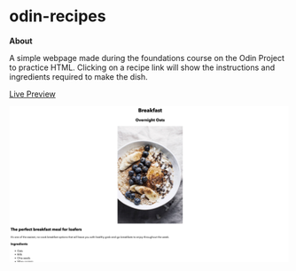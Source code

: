 # odin-recipes

**About**

A simple webpage made during the foundations course on the Odin Project to practice HTML. Clicking on a recipe link will show the instructions and ingredients required to make the dish.


[Live Preview](https://yashk1.github.io/odin-recipes/)

![d](demo.png)

